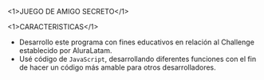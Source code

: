 <1>JUEGO DE AMIGO SECRETO</1>

<1>CARACTERISTICAS</1>

- Desarrollo este programa con fines educativos en relación al Challenge establecido por AluraLatam.
- Usé código de ```JavaScript```, desarrollando diferentes funciones con el fin de hacer un código más amable para otros desarrolladores.


